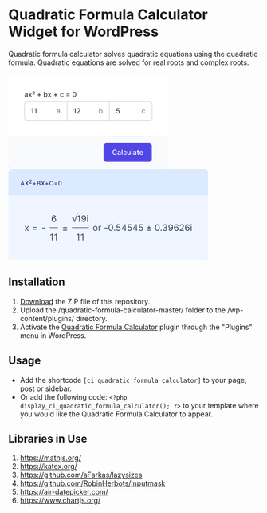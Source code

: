 # Quadratic Formula Calculator Widget for WordPress

Quadratic formula calculator solves quadratic equations using the quadratic formula. Quadratic equations are solved for real roots and complex roots.

![Quadratic Formula Calculator Input Form](/assets/images/screenshot-1.png "Quadratic Formula Calculator Input Form")
![Quadratic Formula Calculator Calculation Results](/assets/images/screenshot-2.png "Quadratic Formula Calculator Calculation Results")

## Installation

1. [Download](https://github.com/pub-calculator-io/quadratic-formula-calculator/archive/refs/heads/master.zip) the ZIP file of this repository.
2. Upload the /quadratic-formula-calculator-master/ folder to the /wp-content/plugins/ directory.
3. Activate the [Quadratic Formula Calculator](https://www.calculator.io/quadratic-formula-calculator/ "Quadratic Formula Calculator Homepage") plugin through the "Plugins" menu in WordPress.

## Usage
* Add the shortcode `[ci_quadratic_formula_calculator]` to your page, post or sidebar.
* Or add the following code: `<?php display_ci_quadratic_formula_calculator(); ?>` to your template where you would like the Quadratic Formula Calculator to appear.

## Libraries in Use
1. https://mathjs.org/
2. https://katex.org/
3. https://github.com/aFarkas/lazysizes
4. https://github.com/RobinHerbots/Inputmask
5. https://air-datepicker.com/
6. https://www.chartjs.org/
